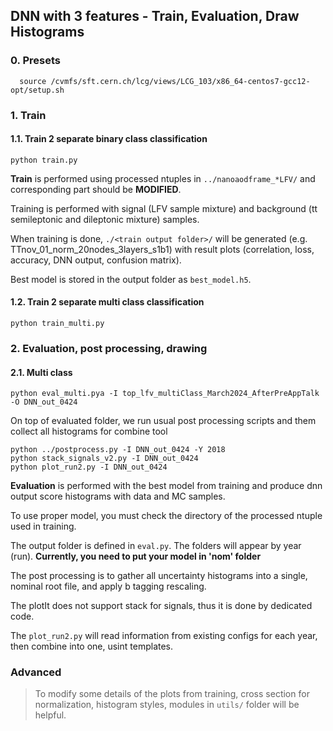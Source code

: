 ## DNN with 3 features - Train, Evaluation, Draw Histograms
### 0. Presets
```{.Bash}
  source /cvmfs/sft.cern.ch/lcg/views/LCG_103/x86_64-centos7-gcc12-opt/setup.sh
```
 
### 1. Train
#### 1.1. Train 2 separate binary class classification 
```{.Bash}
python train.py
```
**Train** is performed using processed ntuples in `../nanoaodframe_*LFV/` and corresponding part should be **MODIFIED**.

Training is performed with signal (LFV sample mixture) and background (tt semileptonic and dileptonic mixture) samples.

When training is done, `./<train output folder>/` will be generated (e.g. TTnov_01_norm_20nodes_3layers_s1b1) with result plots (correlation, loss, accuracy, DNN output, confusion matrix).

Best model is stored in the output folder as `best_model.h5`.
#### 1.2. Train 2 separate multi class classification 
```{.Bash}
python train_multi.py
```


### 2. Evaluation, post processing, drawing
#### 2.1. Multi class
```{.Bash}
python eval_multi.pya -I top_lfv_multiClass_March2024_AfterPreAppTalk -O DNN_out_0424
```
On top of evaluated folder, we run usual post processing scripts and them collect all histograms for combine tool
```{.Bash}
python ../postprocess.py -I DNN_out_0424 -Y 2018
python stack_signals_v2.py -I DNN_out_0424
python plot_run2.py -I DNN_out_0424
```
**Evaluation** is performed with the best model from training and produce dnn output score histograms with data and MC samples.

To use proper model, you must check the directory of the processed ntuple used in training.

The output folder is defined in `eval.py`. The folders will appear by year (run). **Currently, you need to put your model in 'nom' folder**

The post processing is to gather all uncertainty histograms into a single, nominal root file, and apply b tagging rescaling.

The plotIt does not support stack for signals, thus it is done by dedicated code.

The `plot_run2.py` will read information from existing configs for each year, then combine into one, usint templates.

### Advanced
> To modify some details of the plots from training, cross section for normalization, histogram styles, modules in `utils/` folder will be helpful.
